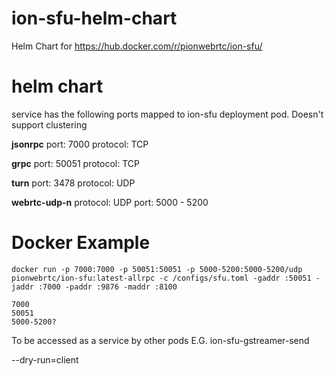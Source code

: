 # ion-sfu-helm-chart
Helm Chart for https://hub.docker.com/r/pionwebrtc/ion-sfu/

# helm chart

service has the following ports mapped to ion-sfu deployment pod. Doesn't support clustering

**jsonrpc**
port: 7000
protocol: TCP

**grpc**
port: 50051
protocol: TCP

**turn**
port: 3478
protocol: UDP

**webrtc-udp-n**
protocol: UDP
port: 5000 - 5200

# Docker Example
```
docker run -p 7000:7000 -p 50051:50051 -p 5000-5200:5000-5200/udp pionwebrtc/ion-sfu:latest-allrpc -c /configs/sfu.toml -gaddr :50051 -jaddr :7000 -paddr :9876 -maddr :8100

7000
50051
5000-5200?
```
To be accessed as a service by other pods E.G. ion-sfu-gstreamer-send


--dry-run=client